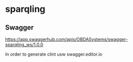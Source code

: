 # sparqling

## Swagger
https://app.swaggerhub.com/apis/OBDASystems/swagger-sparqling_ws/1.0.0

In order to generate clint usw swagger.editor.io
